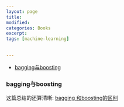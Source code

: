 ```yaml
---
layout: page
title:
modified:
categories: Books
excerpt: 
tags: [machine-learning]
 
  
---
```


<!-- TOC -->

- [bagging与boosting](#bagging与boosting)

<!-- /TOC -->

### bagging与boosting

这篇总结的还算清晰:
[bagging 和boosting的区别](https://www.cnblogs.com/liuwu265/p/4690486.html)



